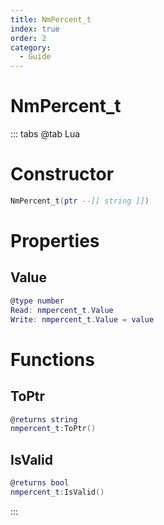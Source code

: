 ```yaml
---
title: NmPercent_t
index: true
order: 2
category:
  - Guide
---
```


# NmPercent_t

::: tabs
@tab Lua
# Constructor
```lua
NmPercent_t(ptr --[[ string ]])
```
# Properties
## Value 
```lua
@type number
Read: nmpercent_t.Value
Write: nmpercent_t.Value = value
```
# Functions
## ToPtr
```lua
@returns string
nmpercent_t:ToPtr()
```
## IsValid
```lua
@returns bool
nmpercent_t:IsValid()
```

:::